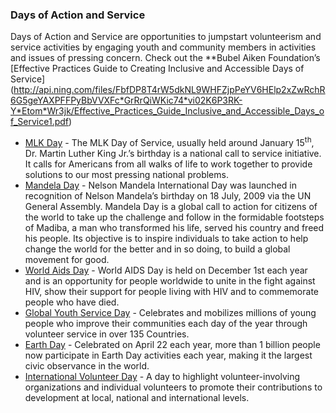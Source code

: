 
### Days of Action and Service
Days of Action and Service are opportunities to jumpstart volunteerism and service activities by engaging youth and community members in activities and issues of pressing concern. Check out the **Bubel Aiken Foundation’s [Effective Practices Guide to Creating Inclusive and Accessible Days of Service] (http://api.ning.com/files/FbfDP8T4rW5dkNL9WHFZjpPeYV6HElp2xZwRchR6G5geYAXPFFPyBbVVXFc*GrRrQiWKic74*vi02K6P3RK-Y*Etom*Wr3jk/Effective_Practices_Guide_Inclusive_and_Accessible_Days_of_Service1.pdf)

*   [MLK Day](http://mlkday.gov/)
        - The MLK Day of Service, usually held around January 15<sup>th</sup>, Dr. Martin Luther King Jr.’s birthday is a national call to service initiative.
        It calls for Americans from all walks of life to work together to provide solutions to our most pressing national problems.  
*   [Mandela Day](http://www.mandeladay.com/)
        - Nelson Mandela International Day was launched in recognition of Nelson Mandela’s birthday on 18 July, 2009 via the UN General Assembly. Mandela Day
        is a global call to action for citizens of the world to take up the challenge and follow in the formidable footsteps of Madiba, a man who transformed his life, served his country and freed his people. Its objective is to inspire individuals to take action to help change the world for the better and in so doing, to build a global movement for good.  
*   [World Aids Day](http://www.worldaidsday.org/)
        - World AIDS Day is held on December 1st each year and is an opportunity for people worldwide to unite in the fight against HIV, show their support for people living with HIV and to commemorate people who have died.  
*   [Global Youth Service Day](http://www.gysd.org/)
        - Celebrates and mobilizes millions of young people who improve their communities each day of the year through volunteer service in over 135 Countries.  
*   [Earth Day](http://www.earthday.org/) - Celebrated on April 22 each year, more than 1 billion people now participate in Earth Day activities each year, making it the largest civic observance in the world.  
*   [International Volunteer Day](http://www.volunteeractioncounts.org/) - A day to highlight volunteer-involving organizations and individual volunteers to promote their contributions to development at local, national and international levels.  
